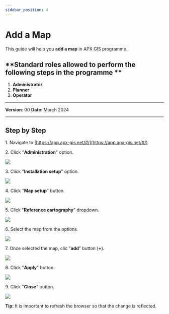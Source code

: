 ```yaml
---
sidebar_position: 4
---
```

# Add a Map

This guide will help you **add a map** in APX GIS programme.

## **Standard roles allowed to perform the following steps in the programme **

1.	**Administrator**
2.  **Planner**
3. **Operator**

------------

**Version**: 00
**Date**: March 2024

------------
## **Step by Step**

1\. Navigate to [https://app.apx-gis.net/#/](https://app.apx-gis.net/#/)


2\. Click "**Administration**" option.

![](https://ajeuwbhvhr.cloudimg.io/colony-recorder.s3.amazonaws.com/files/2023-12-25/0080752e-3810-405a-8175-f90e7c4d2b74/ascreenshot.jpeg?tl_px=0,0&br_px=1376,769&force_format=png&width=1120.0&wat=1&wat_opacity=1&wat_gravity=northwest&wat_url=https://colony-recorder.s3.amazonaws.com/images/watermarks/14B8A6_standard.png&wat_pad=82,43)


3\. Click "**Installation setup**" option.

![](https://ajeuwbhvhr.cloudimg.io/colony-recorder.s3.amazonaws.com/files/2023-12-25/4b70f4a0-d23c-459d-b069-d2c5c897602d/ascreenshot.jpeg?tl_px=0,0&br_px=1376,769&force_format=png&width=1120.0&wat=1&wat_opacity=1&wat_gravity=northwest&wat_url=https://colony-recorder.s3.amazonaws.com/images/watermarks/14B8A6_standard.png&wat_pad=76,108)


4\. Click "**Map setup**" button.

![](https://ajeuwbhvhr.cloudimg.io/colony-recorder.s3.amazonaws.com/files/2023-12-25/3153c732-270e-46f2-9e1a-47a505813043/ascreenshot.jpeg?tl_px=0,9&br_px=1376,778&force_format=png&width=1120.0&wat=1&wat_opacity=1&wat_gravity=northwest&wat_url=https://colony-recorder.s3.amazonaws.com/images/watermarks/14B8A6_standard.png&wat_pad=206,277)


5\. Click "**Reference cartography**" dropdown.

![](https://ajeuwbhvhr.cloudimg.io/colony-recorder.s3.amazonaws.com/files/2023-12-25/7c71c5bb-19ed-464a-aaa7-6980885cdc27/ascreenshot.jpeg?tl_px=0,0&br_px=1719,887&force_format=png&width=1120.0&wat=1&wat_opacity=1&wat_gravity=northwest&wat_url=https://colony-recorder.s3.amazonaws.com/images/watermarks/14B8A6_standard.png&wat_pad=341,121)


6\. Select the map from the options.

![](https://ajeuwbhvhr.cloudimg.io/colony-recorder.s3.amazonaws.com/files/2023-12-25/cd6e699a-7e92-4d1e-a515-ca249cae745a/user_cropped_screenshot.jpeg?tl_px=0,0&br_px=1919,893&force_format=png&width=1120.0&wat=1&wat_opacity=1&wat_gravity=northwest&wat_url=https://colony-recorder.s3.amazonaws.com/images/watermarks/14B8A6_standard.png&wat_pad=295,139)


7\. Once selected the map, clic "**add**" button (**\+**).

![](https://ajeuwbhvhr.cloudimg.io/colony-recorder.s3.amazonaws.com/files/2023-12-25/d03a2350-675b-4170-88dd-6beb62079996/ascreenshot.jpeg?tl_px=0,0&br_px=1376,769&force_format=png&width=1120.0&wat=1&wat_opacity=1&wat_gravity=northwest&wat_url=https://colony-recorder.s3.amazonaws.com/images/watermarks/14B8A6_standard.png&wat_pad=480,167)


8\. Click "**Apply**" button.

![](https://ajeuwbhvhr.cloudimg.io/colony-recorder.s3.amazonaws.com/files/2023-12-25/e7d6652f-1ab5-4ce8-b201-6f4e5d65c6ec/ascreenshot.jpeg?tl_px=0,0&br_px=1719,887&force_format=png&width=1120.0&wat=1&wat_opacity=1&wat_gravity=northwest&wat_url=https://colony-recorder.s3.amazonaws.com/images/watermarks/14B8A6_standard.png&wat_pad=182,523)


9\. Click "**Close**" button.

![](https://ajeuwbhvhr.cloudimg.io/colony-recorder.s3.amazonaws.com/files/2023-12-25/a4d60eef-050f-4f1d-9f9b-2296627f0e43/ascreenshot.jpeg?tl_px=0,0&br_px=1719,887&force_format=png&width=1120.0&wat=1&wat_opacity=1&wat_gravity=northwest&wat_url=https://colony-recorder.s3.amazonaws.com/images/watermarks/14B8A6_standard.png&wat_pad=218,517)


**Tip:** It is important to refresh the browser so that the change is reflected.

